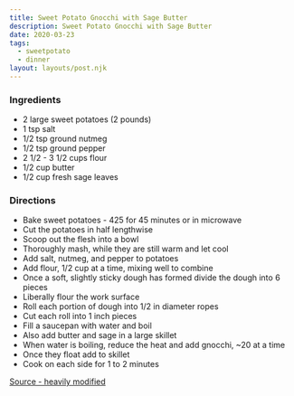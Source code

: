 ```yaml
---
title: Sweet Potato Gnocchi with Sage Butter
description: Sweet Potato Gnocchi with Sage Butter
date: 2020-03-23
tags:
  - sweetpotato
  - dinner
layout: layouts/post.njk
---
```


### Ingredients

- 2 large sweet potatoes (2 pounds)
- 1 tsp salt
- 1/2 tsp ground nutmeg
- 1/2 tsp ground pepper
- 2 1/2 - 3 1/2 cups flour
- 1/2 cup butter
- 1/2 cup fresh sage leaves

### Directions

- Bake sweet potatoes - 425 for 45 minutes or in microwave
- Cut the potatoes in half lengthwise
- Scoop out the flesh into a bowl
- Thoroughly mash, while they are still warm and let cool
- Add salt, nutmeg, and pepper to potatoes
- Add flour, 1/2 cup at a time, mixing well to combine
- Once a soft, slightly sticky dough has formed divide the dough into 6 pieces
- Liberally flour the work surface
- Roll each portion of dough into 1/2 in diameter ropes
- Cut each roll into 1 inch pieces
- Fill a saucepan with water and boil
- Also add butter and sage in a large skillet
- When water is boiling, reduce the heat and add gnocchi, ~20 at a time
- Once they float add to skillet
- Cook on each side for 1 to 2 minutes

[Source - heavily modified](https://www.epicurious.com/recipes/food/views/sweet-potato-gnocchi-with-brown-butter-and-sage-233379)
